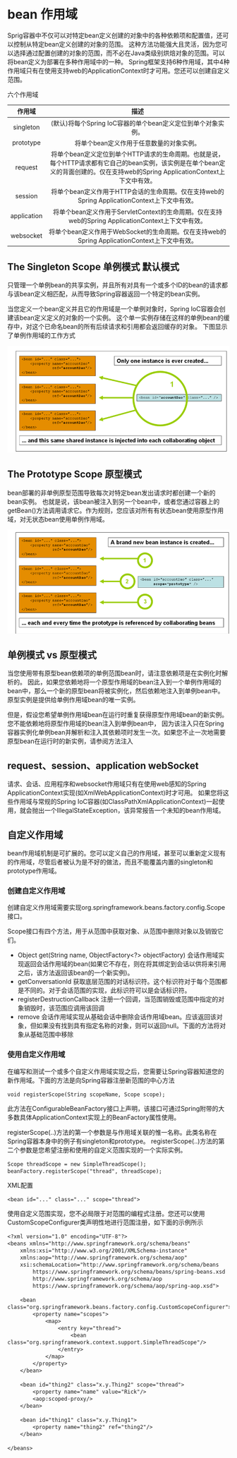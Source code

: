 # bean 作用域
Sprig容器中不仅可以对特定bean定义创建的对象中的各种依赖项和配置值，还可以控制从特定bean定义创建的对象的范围。
这种方法功能强大且灵活，因为您可以选择通过配置创建的对象的范围，而不必在Java类级别烘焙对象的范围。可以将bean定义为部署在多种作用域中的一种。
Spring框架支持6种作用域，其中4种作用域只有在使用支持web的ApplicationContext时才可用。您还可以创建自定义范围。

六个作用域

| 作用域 | 描述 | 
| :----:  | :----: | 
| singleton | (默认)将每个Spring IoC容器的单个bean定义定位到单个对象实例。  | 
| prototype | 将单个bean定义作用于任意数量的对象实例。 | 
| request | 将单个bean定义定位到单个HTTP请求的生命周期。也就是说，每个HTTP请求都有它自己的bean实例，该实例是在单个bean定义的背面创建的。仅在支持web的Spring ApplicationContext上下文中有效。 | 
| session | 将单个bean定义作用于HTTP会话的生命周期。仅在支持web的Spring ApplicationContext上下文中有效。 | 
| application | 将单个bean定义作用于ServletContext的生命周期。仅在支持web的Spring ApplicationContext上下文中有效。 | 
| websocket | 将单个bean定义作用于WebSocket的生命周期。仅在支持web的Spring ApplicationContext上下文中有效。 | 

## The Singleton Scope 单例模式 默认模式
只管理一个单例bean的共享实例，并且所有对具有一个或多个ID的bean的请求都与该bean定义相匹配，从而导致Spring容器返回一个特定的bean实例。

当您定义一个bean定义并且它的作用域是一个单例对象时，Spring IoC容器会创建该bean定义定义的对象的一个实例。
这个单一实例存储在这样的单例bean的缓存中，对这个已命名bean的所有后续请求和引用都会返回缓存的对象。
下图显示了单例作用域的工作方式

![image](https://github.com/DEAN-Lee/img-rep/blob/master/springframework/9609a24842c14f5e8a4a3751428c7dd.png)

## The Prototype Scope 原型模式
bean部署的非单例原型范围导致每次对特定bean发出请求时都创建一个新的bean实例。
也就是说，该bean被注入到另一个bean中，或者您通过容器上的getBean()方法调用请求它。作为规则，您应该对所有有状态bean使用原型作用域，对无状态bean使用单例作用域。

![image](https://raw.githubusercontent.com/DEAN-Lee/img-rep/master/springframework/20200826154125.png)

## 单例模式 vs 原型模式
当您使用带有原型bean依赖项的单例范围bean时，请注意依赖项是在实例化时解析的。
因此，如果您依赖地将一个原型作用域的bean注入到一个单例作用域的bean中，那么一个新的原型bean将被实例化，然后依赖地注入到单例bean中。原型实例是提供给单例作用域bean的唯一实例。

但是，假设您希望单例作用域bean在运行时重复获得原型作用域bean的新实例。您不能依赖地将原型作用域的bean注入到单例bean中，
因为该注入只在Spring容器实例化单例bean并解析和注入其依赖项时发生一次。如果您不止一次地需要原型bean在运行时的新实例，请参阅方法注入

## request、session、application webSocket
请求、会话、应用程序和websocket作用域只有在使用web感知的Spring ApplicationContext实现(如XmlWebApplicationContext)时才可用。
如果您将这些作用域与常规的Spring IoC容器(如ClassPathXmlApplicationContext)一起使用，就会抛出一个IllegalStateException，该异常报告一个未知的bean作用域。

## 自定义作用域
bean作用域机制是可扩展的。您可以定义自己的作用域，甚至可以重新定义现有的作用域，尽管后者被认为是不好的做法，而且不能覆盖内置的singleton和prototype作用域。
### 创建自定义作用域
创建自定义作用域需要实现org.springframework.beans.factory.config.Scope接口。

Scope接口有四个方法，用于从范围中获取对象、从范围中删除对象以及销毁它们。

* Object get(String name, ObjectFactory<?> objectFactory)
会话作用域实现返回会话作用域的bean(如果它不存在，则在将其绑定到会话以供将来引用之后，该方法返回该bean的一个新实例)。
* getConversationId
获取底层范围的对话标识符。这个标识符对于每个范围都是不同的。对于会话范围的实现，此标识符可以是会话标识符。
* registerDestructionCallback
注册一个回调，当范围销毁或范围中指定的对象销毁时，该范围应调用该回调
* remove
会话作用域实现从基础会话中删除会话作用域bean。应该返回该对象，但如果没有找到具有指定名称的对象，则可以返回null。下面的方法将对象从基础范围中移除
### 使用自定义作用域
在编写和测试一个或多个自定义作用域实现之后，您需要让Spring容器知道您的新作用域。下面的方法是向Spring容器注册新范围的中心方法
```$xslt
void registerScope(String scopeName, Scope scope);
```
此方法在ConfigurableBeanFactory接口上声明，该接口可通过Spring附带的大多数具体ApplicationContext实现上的BeanFactory属性使用。

registerScope(..)方法的第一个参数是与作用域关联的惟一名称。此类名称在Spring容器本身中的例子有singleton和prototype。
registerScope(..)方法的第二个参数是您希望注册和使用的自定义范围实现的一个实际实例。
```
Scope threadScope = new SimpleThreadScope();
beanFactory.registerScope("thread", threadScope);
```
XML配置
```
<bean id="..." class="..." scope="thread">

```
使用自定义范围实现，您不必局限于对范围的编程式注册。您还可以使用CustomScopeConfigurer类声明性地进行范围注册，如下面的示例所示
```
<?xml version="1.0" encoding="UTF-8"?>
<beans xmlns="http://www.springframework.org/schema/beans"
    xmlns:xsi="http://www.w3.org/2001/XMLSchema-instance"
    xmlns:aop="http://www.springframework.org/schema/aop"
    xsi:schemaLocation="http://www.springframework.org/schema/beans
        https://www.springframework.org/schema/beans/spring-beans.xsd
        http://www.springframework.org/schema/aop
        https://www.springframework.org/schema/aop/spring-aop.xsd">

    <bean class="org.springframework.beans.factory.config.CustomScopeConfigurer">
        <property name="scopes">
            <map>
                <entry key="thread">
                    <bean class="org.springframework.context.support.SimpleThreadScope"/>
                </entry>
            </map>
        </property>
    </bean>

    <bean id="thing2" class="x.y.Thing2" scope="thread">
        <property name="name" value="Rick"/>
        <aop:scoped-proxy/>
    </bean>

    <bean id="thing1" class="x.y.Thing1">
        <property name="thing2" ref="thing2"/>
    </bean>

</beans>
```


